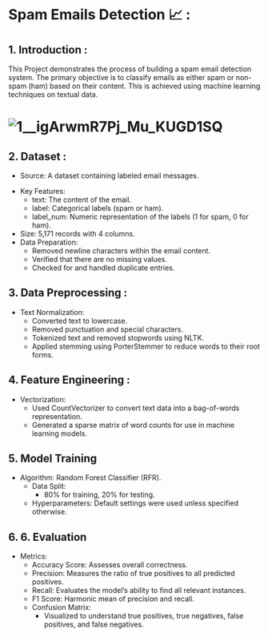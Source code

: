 # Spam Emails Detection 📈 :
## 1. Introduction : 
This Project demonstrates the process of building a spam email detection system. The primary objective is to classify emails as either spam or non-spam (ham) based on their content. This is achieved using machine learning techniques on textual data.
# ![1__igArwmR7Pj_Mu_KUGD1SQ](https://github.com/user-attachments/assets/a37f172f-bf10-4e93-889e-221d024fc0b8)
## 2. Dataset :
 - Source: A dataset containing labeled email messages.
 * Key Features:
   *  text: The content of the email.
   *  label: Categorical labels (spam or ham).
   *  label_num: Numeric representation of the labels (1 for spam, 0 for ham).
 *  Size: 5,171 records with 4 columns.
 * 	Data Preparation:
    * 	Removed newline characters within the email content.
    * 	Verified that there are no missing values.
    * 	Checked for and handled duplicate entries.
## 3. Data Preprocessing :
 - Text Normalization:
   * Converted text to lowercase.
   * Removed punctuation and special characters.
   * Tokenized text and removed stopwords using NLTK.
   * Applied stemming using PorterStemmer to reduce words to their root forms. 
## 4. Feature Engineering :
 - Vectorization:
   * Used CountVectorizer to convert text data into a bag-of-words representation.
   * Generated a sparse matrix of word counts for use in machine learning models.
## 5. Model Training
 - Algorithm: Random Forest Classifier (RFR).
   *	Data Split: 
	    *  80% for training, 20% for testing.
   *	Hyperparameters: Default settings were used unless specified otherwise. 
## 6. 6. Evaluation
- Metrics:
   * Accuracy Score: Assesses overall correctness.
   * Precision: Measures the ratio of true positives to all predicted positives.
   * Recall: Evaluates the model’s ability to find all relevant instances.
   * F1 Score: Harmonic mean of precision and recall.
   * Confusion Matrix: 
	  * Visualized to understand true positives, true negatives, false positives, and false negatives. 

